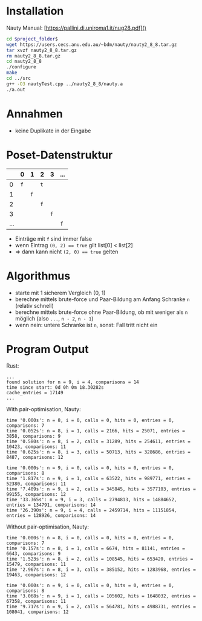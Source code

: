 # Installation
Nauty Manual: [https://pallini.di.uniroma1.it/nug28.pdf]()
```sh
cd $project_folder$
wget https://users.cecs.anu.edu.au/~bdm/nauty/nauty2_8_8.tar.gz
tar xvzf nauty2_8_8.tar.gz
rm nauty2_8_8.tar.gz
cd nauty2_8_8
./configure
make
cd ../src
g++ -O3 nautyTest.cpp ../nauty2_8_8/nauty.a
./a.out
```

# Annahmen
- keine Duplikate in der Eingabe

# Poset-Datenstruktur
|     | 0 | 1 | 2 | 3 | ... |
| -   | - | - | - | - |  -  |
| 0   | `f` |   | `t` |   |     |
| 1   |   | `f` |   |   |     |
| 2   |   |   | `f` |   |     |
| 3   |   |   |   | `f` |     |
| ... |   |   |   |   |  `f`  |

- Einträge mit `f` sind immer false
- wenn Eintrag `(0, 2) == true` gilt list[0] < list[2]
- => dann kann nicht `(2, 0) == true` gelten


# Algorithmus
- starte mit 1 sicherem Vergleich (0, 1)
- berechne mittels brute-force und Paar-Bildung am Anfang Schranke `n` (relativ schnell)
- berechne mittels brute-force ohne Paar-Bildung, ob mit weniger als `n` möglich (also `...`, `n - 2`, `n - 1`)
- wenn nein: untere Schranke ist `n`, sonst: Fall tritt nicht ein

# Program Output
Rust:
```
...
found solution for n = 9, i = 4, comparisons = 14
time since start: 0d 0h 0m 18.30282s
cache_entries = 17149
...
```

With pair-optimisation, Nauty:
```
time '0.000s': n = 8, i = 0, calls = 0, hits = 0, entries = 0, comparisons: 7
time '0.052s': n = 8, i = 1, calls = 2166, hits = 25071, entries = 3858, comparisons: 9
time '0.580s': n = 8, i = 2, calls = 31289, hits = 254611, entries = 10423, comparisons: 11
time '0.625s': n = 8, i = 3, calls = 50713, hits = 328686, entries = 8487, comparisons: 12

time '0.000s': n = 9, i = 0, calls = 0, hits = 0, entries = 0, comparisons: 8
time '1.817s': n = 9, i = 1, calls = 63522, hits = 989771, entries = 52380, comparisons: 11
time '7.409s': n = 9, i = 2, calls = 345845, hits = 3577103, entries = 99155, comparisons: 12
time '33.365s': n = 9, i = 3, calls = 2794813, hits = 14884652, entries = 134791, comparisons: 14
time '26.390s': n = 9, i = 4, calls = 2459714, hits = 11151854, entries = 128926, comparisons: 14
```

Without pair-optimisation, Nauty:
```
time '0.000s': n = 8, i = 0, calls = 0, hits = 0, entries = 0, comparisons: 7
time '0.157s': n = 8, i = 1, calls = 6674, hits = 81141, entries = 6643, comparisons: 9
time '1.523s': n = 8, i = 2, calls = 108545, hits = 653420, entries = 15479, comparisons: 11
time '2.967s': n = 8, i = 3, calls = 385152, hits = 1283968, entries = 19463, comparisons: 12

time '0.000s': n = 9, i = 0, calls = 0, hits = 0, entries = 0, comparisons: 8
time '3.068s': n = 9, i = 1, calls = 105602, hits = 1648032, entries = 67358, comparisons: 11
time '9.717s': n = 9, i = 2, calls = 564781, hits = 4988731, entries = 108041, comparisons: 12
```